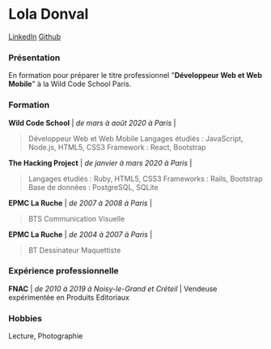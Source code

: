 # Lola Donval

[LinkedIn](https://www.linkedin.com/in/lola-donval)
[Github](https://github.com/Lola-D)


### Présentation
En formation pour préparer le titre professionnel "**Développeur Web et Web Mobile**" à la Wild Code School Paris.
### Formation
**Wild Code School** | _de mars à août 2020 à Paris_ |
> Développeur Web et Web Mobile
>Langages étudiés : JavaScript, Node.js, HTML5, CSS3
>Framework : React, Bootstrap

**The Hacking Project** | _de janvier à mars 2020 à Paris_ |
>Langages étudiés : Ruby, HTML5, CSS3
Frameworks : Rails, Bootstrap
Base de données : PostgreSQL, SQLite

**EPMC La Ruche** | _de 2007 à 2008 à Paris_ |
>BTS Communication Visuelle 

**EPMC La Ruche** | _de 2004 à 2007 à Paris_ |
>BT Dessinateur Maquettiste

### Expérience professionnelle


**FNAC** | _de 2010 à 2019 à Noisy-le-Grand et Créteil_ |
Vendeuse expérimentée en Produits Editoriaux


### Hobbies

Lecture, Photographie
